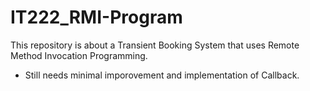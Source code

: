 # IT222_RMI-Program
This repository is about a Transient Booking System that uses Remote Method Invocation Programming. 
- Still needs minimal imporovement and implementation of Callback.
